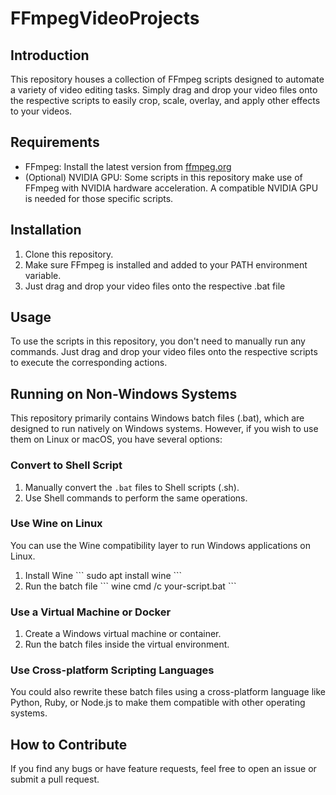 # FFmpegVideoProjects

## Introduction

This repository houses a collection of FFmpeg scripts designed to automate a variety of video editing tasks. Simply drag and drop your video files onto the respective scripts to easily crop, scale, overlay, and apply other effects to your videos.

## Requirements

- FFmpeg: Install the latest version from [ffmpeg.org](https://ffmpeg.org/download.html)
- (Optional) NVIDIA GPU: Some scripts in this repository make use of FFmpeg with NVIDIA hardware acceleration. A compatible NVIDIA GPU is needed for those specific scripts.

## Installation

1. Clone this repository.
2. Make sure FFmpeg is installed and added to your PATH environment variable.
3. Just drag and drop your video files onto the respective .bat file

## Usage

To use the scripts in this repository, you don't need to manually run any commands. Just drag and drop your video files onto the respective scripts to execute the corresponding actions.

## Running on Non-Windows Systems

This repository primarily contains Windows batch files (.bat), which are designed to run natively on Windows systems. However, if you wish to use them on Linux or macOS, you have several options:

### Convert to Shell Script
1. Manually convert the `.bat` files to Shell scripts (.sh).
2. Use Shell commands to perform the same operations.

### Use Wine on Linux
You can use the Wine compatibility layer to run Windows applications on Linux.
1. Install Wine
   \`\`\`
   sudo apt install wine
   \`\`\`
2. Run the batch file
   \`\`\`
   wine cmd /c your-script.bat
   \`\`\`

### Use a Virtual Machine or Docker
1. Create a Windows virtual machine or container.
2. Run the batch files inside the virtual environment.

### Use Cross-platform Scripting Languages
You could also rewrite these batch files using a cross-platform language like Python, Ruby, or Node.js to make them compatible with other operating systems.

## How to Contribute

If you find any bugs or have feature requests, feel free to open an issue or submit a pull request.
